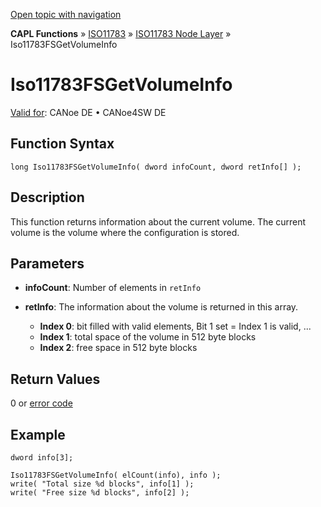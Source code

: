 [Open topic with navigation](../../../../../../CANoeDEFamily.htm#Topics/CAPLFunctions/ISO11783/ISONodeLayer/Functions/CAPLfunctionIso11783fsgetvolumeinfo.md)

**CAPL Functions** » [ISO11783](../../CAPLfunctionsISO11783Overview.md) » [ISO11783 Node Layer](../CAPLfunctionsISONLOverview.md) » Iso11783FSGetVolumeInfo

# Iso11783FSGetVolumeInfo

[Valid for](../../../../Shared/FeatureAvailability.md): CANoe DE • CANoe4SW DE

## Function Syntax

```plaintext
long Iso11783FSGetVolumeInfo( dword infoCount, dword retInfo[] );
```

## Description

This function returns information about the current volume. The current volume is the volume where the configuration is stored.

## Parameters

- **infoCount**: Number of elements in `retInfo`
- **retInfo**: The information about the volume is returned in this array.

  - **Index 0**: bit filled with valid elements, Bit 1 set = Index 1 is valid, ...
  - **Index 1**: total space of the volume in 512 byte blocks
  - **Index 2**: free space in 512 byte blocks

## Return Values

0 or [error code](../CAPLfunctionsISONLErrorCodes.md)

## Example

```plaintext
dword info[3];

Iso11783FSGetVolumeInfo( elCount(info), info );
write( "Total size %d blocks", info[1] );
write( "Free size %d blocks", info[2] );
```
